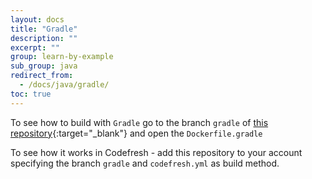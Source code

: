 ```yaml
---
layout: docs
title: "Gradle"
description: ""
excerpt: ""
group: learn-by-example
sub_group: java
redirect_from:
  - /docs/java/gradle/
toc: true
---
```

To see how to build with `Gradle` go to the branch `gradle` of [this repository](https://github.com/codefreshdemo/cf-example-java-hello-world/tree/gradle){:target="_blank"} and open the `Dockerfile.gradle`
 
To see how it works in Codefresh - add this repository to your account specifying the branch `gradle` and `codefresh.yml` as build method.
